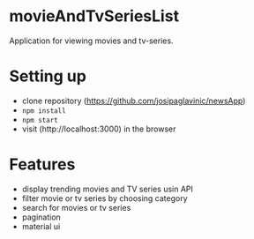 # movieAndTvSeriesList

Application for viewing movies and tv-series.

# Setting up
- clone repository (https://github.com/josipaglavinic/newsApp)
- ``` npm install ```
- ``` npm start ```
-  visit (http://localhost:3000) in the browser

# Features
- display trending movies and TV series usin API
- filter movie or tv series by choosing category
- search for movies or tv series
- pagination
- material ui
